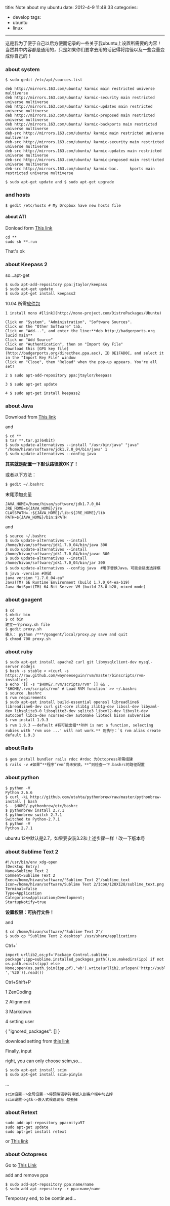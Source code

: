 title: Note about my ubuntu
date: 2012-4-9 11:49:33
categories:
- develop
tags:
- ubuntu
- linux
---

这是我为了便于自己以后方便而记录的一些关于我ubuntu上设置所需要的内容！当然其中内容都是通用的，只是如果你们要拿去用的话记得将路径以及一些变量变成你自己的！

### about system

`$ sudo gedit /etc/apt/sources.list`

<!-- more -->

```
deb http://mirrors.163.com/ubuntu/ karmic main restricted universe multiverse
deb http://mirrors.163.com/ubuntu/ karmic-security main restricted universe multiverse
deb http://mirrors.163.com/ubuntu/ karmic-updates main restricted universe multiverse
deb http://mirrors.163.com/ubuntu/ karmic-proposed main restricted universe multiverse
deb http://mirrors.163.com/ubuntu/ karmic-backports main restricted universe multiverse
deb-src http://mirrors.163.com/ubuntu/ karmic main restricted universe multiverse
deb-src http://mirrors.163.com/ubuntu/ karmic-security main restricted universe multiverse
deb-src http://mirrors.163.com/ubuntu/ karmic-updates main restricted universe multiverse
deb-src http://mirrors.163.com/ubuntu/ karmic-proposed main restricted universe multiverse
deb-src http://mirrors.163.com/ubuntu/ karmic-bac.     kports main restricted universe multiverse
```

`$ sudo apt-get update and $ sudo apt-get upgrade`

### and hosts

`$ gedit /etc/hosts # My Dropbox have new hosts file`

#### about ATI

Donload form [This link](http://support.amd.com/cn/Pages/AMDSupportHub.aspx)

```
cd **
sudo sh **.run
```

That's ok

### about Keepass 2

so...apt-get

```
$ sudo apt-add-repository ppa:jtaylor/keepass
$ sudo apt-get update
$ sudo apt-get install keepass2
```

10.04 所需[软件包](http://packages.debian.org/sid/keepass2)

`1 install mono #[link](http://mono-project.com/DistroPackages/Ubuntu)`

```
Click on "System", "Administration", "Software Sources".
Click on the "Other Software" tab.
Click on "Add...", and enter the line:**deb http://badgerports.org lucid main**
Click on "Add Source"
Click on "Authentication", then on "Import Key File"
Download this [GPG key file](http://badgerports.org/directhex.ppa.asc), ID 0E1FAD0C, and select it in the "Import Key File" window
Click on "Close", then "Reload" when the pop-up appears. You're all set!
```

`2 $ sudo apt-add-repository ppa:jtaylor/keepass`

`3 $ sudo apt-get update`

`4 $ sudo apt-get install keepass2`

### about Java

Download from [This link](http://jdk7.java.net/download.html)

and

```
$ cd **
$ tar **.tar.gz(64bit)
$ sudo update-alternatives --install "/usr/bin/java" "java" "/home/hivan/software/jdk1.7.0_04/bin/java" 1
$ sudo update-alternatives --config java
```

**其实就是配置一下默认路径就OK了！**

或者以下方法：

`$ gedit ~/.bashrc`

末尾添加变量

```
JAVA_HOME=/home/hivan/software/jdk1.7.0_04
JRE_HOME=${JAVA_HOME}/jre
CLASSPATH=.:${JAVA_HOME}/lib:${JRE_HOME}/lib
PATH=${JAVA_HOME}/bin:$PATH
```

and

```
$ source ~/.bashrc
$ sudo update-alternatives --install /home/hivan/software/jdk1.7.0_04/bin/java 300  
$ sudo update-alternatives --install /home/hivan/software/jdk1.7.0_04/bin/javac 300  
$ sudo update-alternatives --install /home/hivan/software/jdk1.7.0_04/bin/jar 300   
$ sudo update-alternatives --config java  #用于替换Java，可能会跳出选择框
$ java -version #测试
java version "1.7.0_04-ea"
Java(TM) SE Runtime Environment (build 1.7.0_04-ea-b19)
Java HotSpot(TM) 64-Bit Server VM (build 23.0-b20, mixed mode)
```

### about goagent

```
$ cd
$ mkdir bin
$ cd bin
建立一个proxy.sh file
$ gedit proxy.sh
输入： python /***/goagent/local/proxy.py save and quit
$ chmod 700 proxy.sh
```

### about ruby

```
$ sudo apt-get install apache2 curl git libmysqlclient-dev mysql-server nodejs
$ bash -s stable < <(curl -s https://raw.github.com/wayneeseguin/rvm/master/binscripts/rvm-installer)
$ echo '[[ -s "$HOME/.rvm/scripts/rvm" ]] && . "$HOME/.rvm/scripts/rvm" # Load RVM function' >> ~/.bashrc
$ source .bashrc
$ rvm requirements
$ sudo apt-get install build-essential openssl libreadline6 libreadline6-dev curl git-core zlib1g zlib1g-dev libssl-dev libyaml-dev libsqlite3-0 libsqlite3-dev sqlite3 libxml2-dev libxslt-dev autoconf libc6-dev ncurses-dev automake libtool bison subversion
$ rvm install 1.9.3
$ rvm 1.9.3 –-default #有可能出错**RVM is not a function, selecting rubies with 'rvm use ...' will not work.** 则执行：`$ rvm alias create default 1.9.3
```

### about Rails

```
$ gem install bundler rails rdoc #rdoc 为Octopress所需组建
$ rails -v #如果“**程序“rvm”尚未安装。**”则检查一下.bashrc的路径配置
```

### about python

```
$ python -V
Python 2.6.6
$ curl -kL http://github.com/utahta/pythonbrew/raw/master/pythonbrew-install | bash
$ . $HOME/.pythonbrew/etc/bashrc
$ pythonbrew install 2.7.1
$ pythonbrew switch 2.7.1
Switched to Python-2.7.1
$ python -V
Python 2.7.1
```

ubuntu 12中默认是2.7，如果要安装3.2和上述步骤一样！改一下版本号

### about Sublime Text 2

```
#!/usr/bin/env xdg-open
[Desktop Entry]
Name=Sublime Text 2
Comment=Sublime Text 2
Exec=/home/hivan/software/"Sublime Text 2"/sublime_text
Icon=/home/hivan/software/Sublime Text 2/Icon/128X128/sublime_text.png
Terminal=false
Type=Application
Categories=Application;Development;
StartupNotify=true
```

**设置权限：可执行文件！**

and

```
$ cd /home/hivan/software/"Sublime Text 2"/
$ sudo cp "Sublime Text 2.desktop" /usr/share/applications
```

Ctrl+`

```
import urllib2,os;pf='Package Control.sublime-package';ipp=sublime.installed_packages_path();os.makedirs(ipp) if not os.path.exists(ipp) else None;open(os.path.join(ipp,pf),'wb').write(urllib2.urlopen('http://sublime.wbond.net/'+pf.replace(' ','%20')).read())
```

Ctrl+Shift+P

1 ZenCoding

2 Alignment

3 Markdown

4 setting user

{
        "ignored_packages": []
}

download setting from [this link](https://github.com/hivan/SomeSetting/blob/master/SubT2Setting.md)

Finally, input

right, you can only choose scim,so...

```
$ sudo apt-get install scim
$ sudo apt-get install scim-pinyin
```

...

```
scim设置－>全局设置－>将预编辑字符串嵌入到客户端中勾去掉
scim设置->gtk->嵌入式候选词标 勾去掉
```

### about Retext

```
sudo add-apt-repository ppa:mitya57
sudo apt-get update
sudo apt-get install retext
```

or [This link](http://sourceforge.net/p/retext/blog/2012/03/retext-300-released/)

### about Octopress

Go to [This Link](http://hivan.me/octopress-install-to-windows8/)

add and remove ppa

```
$ sudo add-apt-repository ppa:name/name
$ sudo add-apt-repository -r ppa:name/name
```

Temporary end, to be continued...